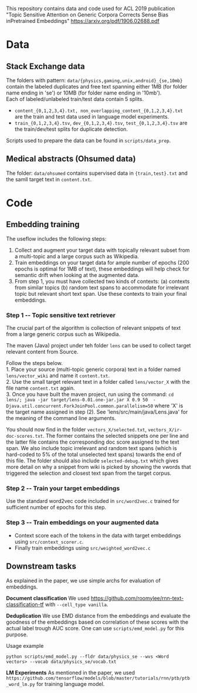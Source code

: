 This repository contains data and code used for ACL 2019 publication "Topic Sensitive Attention on Generic Corpora Corrects Sense Bias inPretrained Embeddings" https://arxiv.org/pdf/1906.02688.pdf

# Data
## Stack Exchange data
The folders with pattern: `data/{physics,gaming,unix,android}_{se,10mb}` contain the labeled duplicates and free text spanning either 1MB (for folder name ending in 'se') or 10MB (for folder name ending in '10mb').  
Each of labeled/unlabeled train/test data contain 5 splits.  
* `content_{0,1,2,3,4}.txt, non_overlapping_content_{0,1,2,3,4}.txt` are the train and test data used in language model experiments.  
* `train_{0,1,2,3,4}.tsv`, `dev_{0,1,2,3,4}.tsv`, `test_{0,1,2,3,4}.tsv` are the train/dev/test splits for duplicate detection. 

Scripts used to prepare the data can be found in `scripts/data_prep`.

## Medical abstracts (Ohsumed data)
The folder: `data/ohsumed` contains supervised data in `{train,test}.txt` and the samll target text in `content.txt`.

# Code
## Embedding training 
The useflow includes the following steps:
1. Collect and augment your target data with topically relevant subset from a multi-topic and a large corpus such as Wikipedia. 
2. Train embeddings on your target data for ample number of epochs (200 epochs is optimal for 1MB of text), these embeddings will help check for semantic drift when looking at the augmented data. 
3. From step 1, you must have collected two kinds of contexts: (a) contexts from similar topics (b) random text spans to accommodate for irrelevant topic but relevant short text span. Use these contexts to train your final embeddings.

### Step 1 -- Topic sensitive text retriever
The crucial part of the algorithm is collection of relevant snippets of text from a large generic corpus such as Wikipedia.

The maven (Java) project under teh folder `lens` can be used to collect target relevant content from Source. 

Follow the steps below.  
	1. Place your source (multi-topic generic corpora) text in a folder named `lens/vector_wiki` and name it `content.txt`.  
	2. Use the small target relevant text in a folder called `lens/vector_X` with the file name `content.txt` again.   
	3. Once you have built the maven project, run using the command: `cd lens/; java -jar target/lens-0.01.one-jar.jar X 0.9 50  -Djava.util.concurrent.ForkJoinPool.common.parallelism=50` where 'X' is the target name assigned in step (2). See 'lens/src/main/java/Lens.java' for the meaning of the command line arguments.   
	
You should now find in the folder `vectors_X/selected.txt`, `vectors_X/ir-doc-scores.txt`. The former contains the selected snippets one per line and the latter file contains the corresponding doc score assigned to the text span. We also include topic irrelevant and random text spans (which is hard-coded to 5% of the total unselected text spans) towards the end of this file. The folder should also include `selected-debug.txt` which gives more detail on why a snippet from wiki is picked by showing the vwords that triggered the selection and closest text span from the target corpus. 

### Step 2 -- Train your target embeddings
Use the standard word2vec code included in `src/word2vec.c` trained for sufficient number of epochs for this step.

### Step 3 -- Train embeddings on your augmented data
* Context score each of the tokens in the data with target embeddings using `src/context_scorer.c`.
* Finally train embeddings using `src/weighted_word2vec.c`

## Downstream tasks
As explained in the paper, we use simple archs for evaluation of embeddings.

**Document classification**
We used https://github.com/roomylee/rnn-text-classification-tf with `--cell_type vanilla`.

**Deduplication**
We use EMD distance from the embeddings and evaluate the goodness of the embeddings based on correlation of these scores with the actual label trough AUC score. One can use `scripts/emd_model.py` for this purpose.

Usage example 
```
python scripts/emd_model.py --fldr data/physics_se --wvs <Word vectors> --vocab data/physics_se/vocab.txt
```

**LM Experiments**
As mentioned in the paper, we used `https://github.com/tensorflow/models/blob/master/tutorials/rnn/ptb/ptb_word_lm.py` for training language model.
